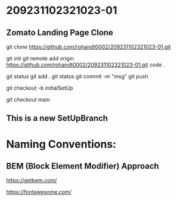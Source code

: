 # 209231102321023-01

## Zomato Landing Page Clone

<!-- downloading the repo or project from the git -->

git clone https://github.com/rohandt0002/209231102321023-01.git

<!-- offline editors (its only for 1st tym)-->

git init
git remote add origin https://github.com/rohandt0002/209231102321023-01.git
code .

<!-- offline n online editors -->

git status
git add .
git status
git commit -m "msg"
git push

<!-- to create a branch -->

git checkout -b initialSetUp

<!-- Switching Branch -->

git checkout main

## This is a new SetUpBranch

# Naming Conventions:

## BEM (Block Element Modifier) Approach

https://getbem.com/

https://fontawesome.com/

